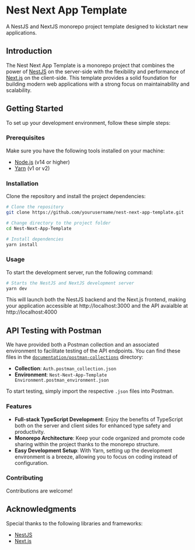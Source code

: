 # Nest Next App Template

A NestJS and NextJS monorepo project template designed to kickstart new applications.

## Introduction

The Nest Next App Template is a monorepo project that combines the power of [NestJS](https://nestjs.com/) on the server-side with the flexibility and performance of [Next.js](https://nextjs.org/) on the client-side. This template provides a solid foundation for building modern web applications with a strong focus on maintainability and scalability.

## Getting Started

To set up your development environment, follow these simple steps:

### Prerequisites

Make sure you have the following tools installed on your machine:

- [Node.js](https://nodejs.org/) (v14 or higher)
- [Yarn](https://classic.yarnpkg.com/en/docs/install) (v1 or v2)

### Installation

Clone the repository and install the project dependencies:

```bash
# Clone the repository
git clone https://github.com/yourusername/nest-next-app-template.git

# Change directory to the project folder
cd Nest-Next-App-Template

# Install dependencies
yarn install
```

### Usage

To start the development server, run the following command:

```bash
# Starts the NestJS and NextJS development server
yarn dev
```

This will launch both the NestJS backend and the Next.js frontend, making your application accessible at http://localhost:3000 and the API avaialble at http://localhost:4000

## API Testing with Postman

We have provided both a Postman collection and an associated environment to facilitate testing of the API endpoints. You can find these files in the [`documentation/postman-collections`](./documentation/postman-collections/) directory:

- **Collection**: `Auth.postman_collection.json`
- **Environment**: `Nest-Next-App-Template Environment.postman_environment.json`

To start testing, simply import the respective `.json` files into Postman.

### Features

- **Full-stack TypeScript Development**: Enjoy the benefits of TypeScript both on the server and client sides for enhanced type safety and productivity.
- **Monorepo Architecture**: Keep your code organized and promote code sharing within the project thanks to the monorepo structure.
- **Easy Development Setup**: With Yarn, setting up the development environment is a breeze, allowing you to focus on coding instead of configuration.

### Contributing

Contributions are welcome!

## Acknowledgments

Special thanks to the following libraries and frameworks:

- [NestJS](https://nestjs.com)
- [Next.js](https://nextjs.org)
